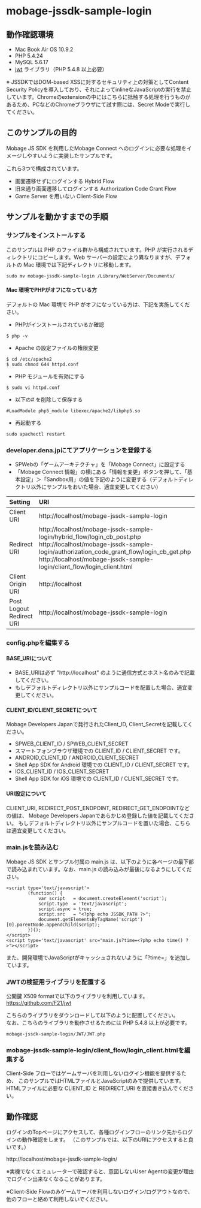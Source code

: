mobage-jssdk-sample-login
=========================
## 動作確認環境

* Mac Book Air OS 10.9.2
* PHP 5.4.24
* MySQL 5.6.17
* [jwt](https://github.com/F21/jwt) ライブラリ（PHP 5.4.8 以上必要）

※ JSSDKではDOM-based XSSに対するセキュリティ上の対策としてContent Security Policyを導入しており、それによってinlineなJavaScriptの実行を禁止しています。Chromeのextensionの中にはこちらに抵触する処理を行うものがあるため、PCなどのChromeブラウザにて試す際には、Secret Modeで実行してください。

## このサンプルの目的
Mobage JS SDK を利用したMobage Connect へのログインに必要な処理をイメージしやすいように実装したサンプルです。

これら3つで構成されています。
* 画面遷移せずにログインする Hybrid Flow
* 旧来通り画面遷移してログインする Authorization Code Grant Flow
* Game Server を用いない Client-Side Flow

## サンプルを動かすまでの手順
### サンプルをインストールする
このサンプルは PHP のファイル群から構成されています。PHP が実行されるディレクトリにコピーします。Web サーバーの設定により異なりますが、デフォルトの Mac 環境では下記ディレクトリに移動します。
```
sudo mv mobage-jssdk-sample-login /Library/WebServer/Documents/
```
#### Mac 環境でPHPがオフになっている方
デフォルトの Mac 環境で PHP がオフになっている方は、下記を実施してください。
* PHPがインストールされているか確認
```
$ php -v
```

* Apache の設定ファイルの権限変更
```
$ cd /etc/apache2
$ sudo chmod 644 httpd.conf
```

* PHP モジュールを有効にする
```
$ sudo vi httpd.conf
```

* 以下の# を削除して保存する
```
#LoadModule php5_module libexec/apache2/libphp5.so
```

* 再起動する
```
sudo apachectl restart
```

### developer.dena.jpにてアプリケーションを登録する
+ SPWebの「ゲームアーキテクチャ」を「Mobage Connect」に設定する  
+ 「Mobage Connect 情報」の横にある「情報を変更」ボタンを押して、「基本設定」＞「Sandbox用」の値を下記のように変更する（デフォルトディレクトリ以外にサンプルをおいた場合、適宜変更してください）  

| Setting | URI |
|:---|:---|
|Client URI        | http://localhost/mobage-jssdk-sample-login |
|Redirect URI      | http://localhost/mobage-jssdk-sample-login/hybrid_flow/login_cb_post.php <br> http://localhost/mobage-jssdk-sample-login/authorization_code_grant_flow/login_cb_get.php <br> http://localhost/mobage-jssdk-sample-login/client_flow/login_client.html|
|Client Origin URI | http://localhost |
|Post Logout Redirect URI |http://localhost/mobage-jssdk-sample-login |


### config.phpを編集する
#### BASE_URIについて
+ BASE_URIは必ず
"http://localhost"
のように通信方式とホスト名のみで記載してください。
+ もしデフォルトディレクトリ以外にサンプルコードを配置した場合、適宜変更してください。

#### CLIENT_ID/CLIENT_SECRETについて
Mobage Developers Japanで発行されたClient_ID, Client_Secretを記載してください。

* SPWEB_CLIENT_ID / SPWEB_CLIENT_SECRET
 * スマートフォンブラウザ環境での CLIENT_ID / CLIENT_SECRET です。
* ANDROID_CLIENT_ID / ANDROID_CLIENT_SECRET
 * Shell App SDK for Android 環境での CLIENT_ID / CLIENT_SECRET です。
* IOS_CLIENT_ID / IOS_CLIENT_SECRET
 * Shell App SDK for iOS 環境での CLIENT_ID / CLIENT_SECRET です。

#### URI設定について
CLIENT_URI, REDIRECT_POST_ENDPOINT, REDIRECT_GET_ENDPOINTなどの値は、
Mobage Developers Japanであらかじめ登録した値を記載してください。
もしデフォルトディレクトリ以外にサンプルコードを置いた場合、こちらは適宜変更してください。


### main.jsを読み込む
Mobage JS SDK とサンプル付属の main.js は、以下のように各ページの最下部で読み込まれています。なお、main.js の読み込みが最後になるようにしてください。

```
<script type='text/javascript'>
		(function() {
			var script   = document.createElement('script');
			script.type  = 'text/javascript';
			script.async = true;
			script.src   = "<?php echo JSSDK_PATH ?>";
			document.getElementsByTagName('script')[0].parentNode.appendChild(script);
		})();
</script>
<script type='text/javascript' src="main.js?time=<?php echo time() ?>"></script>
```
また、開発環境でJavaScriptがキャッシュされないように「?time=<?php echo time() ?>」を追加しています。

### JWTの検証用ライブラリを配置する
公開鍵 X509 formatで以下のライブラリを利用しています。  
https://github.com/F21/jwt

こちらのライブラリをダウンロードして以下のように配置してください。  
なお、こちらのライブラリを動作させるためには PHP 5.4.8 以上が必要です。

```
mobage-jssdk-sample-login/JWT/JWT.php
```

### mobage-jssdk-sample-login/client_flow/login_client.htmlを編集する
Client-Side フローではゲームサーバを利用しないログイン機能を提供するため、
このサンプルではHTMLファイルとJavaScriptのみで提供しています。
HTMLファイルに必要な CLIENT_ID と REDIRECT_URI を直接書き込んでください。

## 動作確認
ログインのTopページにアクセスして、各種ログインフローのリンク先からログインの動作確認をします。
（このサンプルでは、以下のURIにアクセスすると良いです。）

http://localhost/mobage-jssdk-sample-login/

※実機でなくエミュレーターで確認すると、意図しないUser Agentの変更が理由でログイン出来なくなることがあります。

※Client-Side Flowのみゲームサーバを利用しないログイン/ログアウトなので、他のフローと絡めて利用しないでください。
